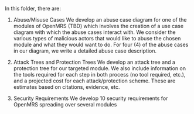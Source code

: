 In this folder, there are:

1.  Abuse/Misuse Cases 
We develop an abuse case diagram for one of the modules of OpenMRS (TBD) which involves the creation of a use case diagram with which the abuse cases interact with. We consider the various types of malicious actors that would like to abuse the chosen module and what they would want to do.
For four (4) of the abuse cases in our diagram, we write a detailed abuse case description.

2.  Attack Trees and Protection Trees
We develop an attack tree and a protection tree for our targeted module. We also include information on the tools required for each step in both process (no tool required, etc.), and a projected cost for each attack/protection scheme. These are estimates based on citations, evidence, etc.

3.  Security Requirements
We develop 10 security requirements for OpenMRS spreading over several modules